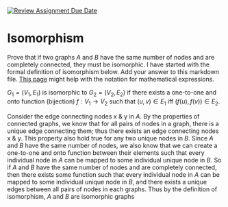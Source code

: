 [![Review Assignment Due Date](https://classroom.github.com/assets/deadline-readme-button-24ddc0f5d75046c5622901739e7c5dd533143b0c8e959d652212380cedb1ea36.svg)](https://classroom.github.com/a/ppBU16qM)
# Isomorphism

Prove that if two graphs $A$ and $B$ have the same number of nodes and are
completely connected, they must be isomorphic. I have started with the formal
definition of isomorphism below. Add your answer to this markdown file. [This
page](https://docs.github.com/en/get-started/writing-on-github/working-with-advanced-formatting/writing-mathematical-expressions)
might help with the notation for mathematical expressions.

$G_1=(V_1 , E_1)$ is isomorphic to $G_2 = (V_2, E_2)$ if there exists a
one-to-one and onto function (bijection) $f: V_1 \rightarrow V_2$ such that $(u,v)
\in E_1$ iff $(f(u),f(v)) \in E_2$.

Consider the edge connecting nodes x & y in $A.$ By the properties of connected graphs, we know that for all pairs of nodes in a graph, there is a unique edge connecting them; thus there exists an edge connecting nodes x & y. This property also hold true for any two unique nodes in $B.$ Since $A$ and $B$ have the same number of nodes, we also know that we can create a one-to-one and onto function between their elements such that every individual node in $A$ can be mapped to some individual unique node in $B.$ So if $A$ and $B$ have the same number of nodes and are completely connected, then there exists some function such that every individual node in $A$ can be mapped to some individual unique node in $B,$ and there exists a unique edges between all pairs of nodes in each graphs. Thus by the definition of isomorphism, $A$ and $B$ are isomorphic graphs